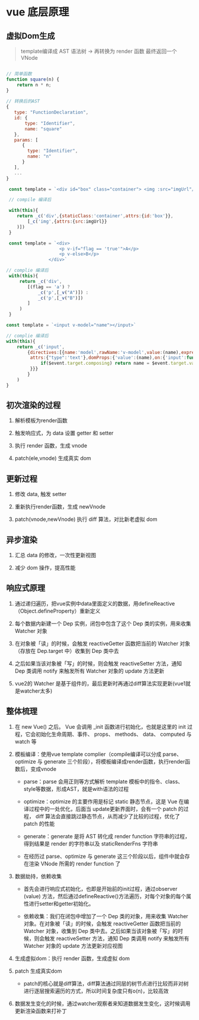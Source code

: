 # vue 底层原理

## 虚拟Dom生成

>  template编译成 AST 语法树 -> 再转换为 render 函数 最终返回一个VNode

```js

// 简单函数
function square(n) {
    return n * n;
}
 
// 转换后的AST
{
   type: "FunctionDeclaration",
   id: {
       type: "Identifier",
       name: "square"
   },
   params: [
      {
        type: "Identifier",
        name: "n"
      }
   ],
   ...
}
```

```js
 const template = `<div id="box" class="container"> <img :src="imgUrl"/> </div>`

 // compile 编译后

 with(this){
    return _c('div',{staticClass:'container',attrs:{id:'box'}},
        [_c('img',{attrs:{src:imgUrl}}
    )])
 }
```

```js
 const template = `<div>
                    <p v-if="flag == 'true'">A</p>
                    <p v-else>B</p>
                </div>`

// complie 编译后
 with(this){
     return _c('div',
        [(flag == 'a') ? 
            _c('p',[_v("A")]) : 
            _c('p',[_v("B")])
        ]
     )
 }
```

```js
const template = `<input v-model="name"></input>`

// complie 编译后
with(this){
    return _c('input',
        {directives:[{name:'model',rawName:'v-model',value:(name),expression:'name'}],
         attrs:{"type":'text'},domProps:{'value':(name),on:{'input':function($event){
             if($event.target.composing) return name = $event.target.value
         }}}
        }
    )
}
```

## 初次渲染的过程

1. 解析模板为render函数 

2. 触发响应式，为 data 设置 getter 和 setter 

3. 执行 render 函数，生成 vnode  

4. patch(ele,vnode) 生成真实 dom 

## 更新过程

1. 修改 data, 触发 setter

2. 重新执行render函数，生成 newVnode

3. patch(vnode,newVnode) 执行 diff 算法，对比新老虚拟 dom

## 异步渲染

1. 汇总 data 的修改，一次性更新视图

2. 减少 dom 操作，提高性能


## 响应式原理

1. 通过递归遍历，把vue实例中data里面定义的数据，用defineReactive（Object.defineProperty）重新定义

2. 每个数据内新建一个 Dep 实例，闭包中包含了这个 Dep 类的实例，用来收集 Watcher 对象

3. 在对象被「读」的时候，会触发 reactiveGetter 函数把当前的 Watcher 对象（存放在 Dep.target 中）收集到 Dep 类中去

4. 之后如果当该对象被「写」的时候，则会触发 reactiveSetter 方法，通知 Dep 类调用 notify 来触发所有 Watcher 对象的 update 方法更新

5. vue2的 Watcher 是基于组件的，最后更新时再通过diff算法实现更新(vue1就是watcher太多)



## 整体梳理

1. 在 new Vue() 之后。 Vue 会调用 _init 函数进行初始化，也就是这里的 init 过程，它会初始化生命周期、事件、 props、 methods、 data、 computed 与 watch 等

2. 模板编译：使用vue template complier（compile编译可以分成 parse、optimize 与 generate 三个阶段），将模板编译成render函数，执行render函数后，变成vnode

    + parse：parse 会用正则等方式解析 template 模板中的指令、class、style等数据，形成AST，就是with语法的过程

    + optimize：optimize 的主要作用是标记 static 静态节点，这是 Vue 在编译过程中的一处优化，后面当 update更新界面时，会有一个 patch 的过程， diff 算法会直接跳过静态节点，从而减少了比较的过程，优化了 patch 的性能

    + generate：generate 是将 AST 转化成 render function 字符串的过程，得到结果是 render 的字符串以及 staticRenderFns 字符串

    + 在经历过 parse、optimize 与 generate 这三个阶段以后，组件中就会存在渲染 VNode 所需的 render function 了

3. 数据劫持，依赖收集

    + 首先会进行响应式初始化，也即是开始前的init过程，通过observer (value) 方法，然后通过defineReactive()方法遍历，对每个对象的每个属性进行setter和getter初始化。

    + 依赖收集：我们在闭包中增加了一个 Dep 类的对象，用来收集 Watcher 对象。在对象被「读」的时候，会触发 reactiveGetter 函数把当前的 Watcher 对象，收集到 Dep 类中去。之后如果当该对象被「写」的时候，则会触发 reactiveSetter 方法，通知 Dep 类调用 notify 来触发所有 Watcher 对象的 update 方法更新对应视图

4. 生成虚拟dom：执行 render 函数，生成虚拟 dom

5. patch 生成真实dom

    + patch的核心就是diff算法，diff算法通过同层的树节点进行比较而非对树进行逐层搜索遍历的方式，所以时间复杂度只有o(n)，比较高效

6. 数据发生变化的时候，通过watcher观察者来知道数据发生变化，这时候调用更新渲染函数来打补丁




